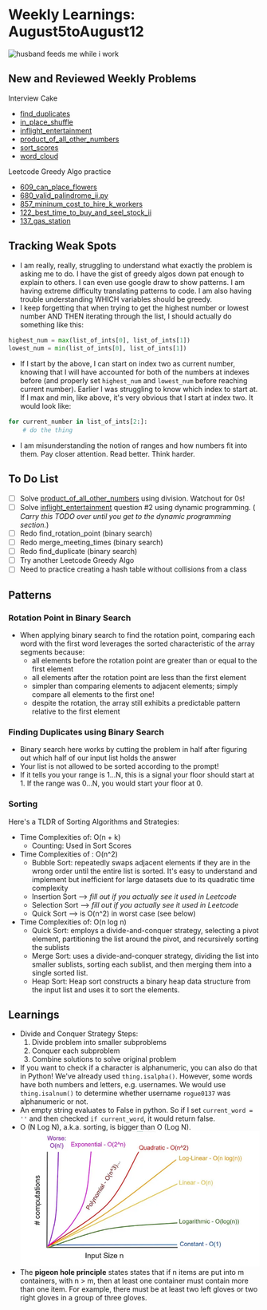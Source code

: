 # Weekly Learnings: August5toAugust12

![husband feeds me while i work](https://media.giphy.com/media/L1R1tvI9svkIWwpVYr/giphy.gif?cid=790b7611aapmshy0toe5i2qtuyunfryjj3k4fvh9vn8g6we8&ep=v1_gifs_search&rid=giphy.gif&ct=g)

## New and Reviewed Weekly Problems
Interview Cake
- [find_duplicates](./find_duplicate.py)
- [in_place_shuffle](./in_place_shuffle.py)
- [inflight_entertainment](./inflight_entertainment.py)
- [product_of_all_other_numbers](./product_of_all_other_numbers.py)
- [sort_scores](./sort_scores.py)
- [word_cloud](./word_cloud.py)

Leetcode Greedy Algo practice
- [609_can_place_flowers](../../../leetcode_python/2024/easy/609_can_place_flowers.py)
- [680_valid_palindrome_ii.py](../../../leetcode_python/2024/easy/680_valid_palindrome_ii.py)
- [857_mininum_cost_to_hire_k_workers](../../../leetcode_python/2024/hard/857_minimum_cost_to_hire_k_workers.py)
- [122_best_time_to_buy_and_seel_stock_ii](../../../leetcode_python/2024/medium/122_best_time_to_buy_and_sell_stock.py)
- [137_gas_station](../../../leetcode_python/2024/medium/137_gas_station.py)

## Tracking Weak Spots
- I am really, really, struggling to understand what exactly the problem is asking me to do. I have the gist of greedy algos down pat enough to explain to others. I can even use google draw to show patterns. I am having extreme difficulty translating patterns to code. I am also having trouble understanding WHICH variables should be greedy. 
- I keep forgetting that when trying to get the highest number or lowest number AND THEN iterating through the list, I should actually do something like this:
```Python
highest_num = max(list_of_ints[0], list_of_ints[1])
lowest_num = min(list_of_ints[0], list_of_ints[1])
```
- If I start by the above, I can start on index two as current number, knowing that I will have accounted for both of the numbers at indexes before (and properly set `highest_num` and `lowest_num` before reaching current number). Earlier I was struggling to know which index to start at. If I max and min, like above, it's very obvious that I start at index two. It would look like:
```Python
for current_number in list_of_ints[2:]:
    # do the thing
```
- I am misunderstanding the notion of ranges and how numbers fit into them. Pay closer attention. Read better. Think harder. 

## To Do List
- [ ] Solve [product_of_all_other_numbers](product_of_all_other_numbers.py) using division. Watchout for 0s!
- [ ] Solve [inflight_entertainment](inflight_entertainment.py) question #2 using dynamic programming. ( _Carry this TODO over until you get to the dynamic programming section._)
- [ ] Redo find_rotation_point (binary search)
- [ ] Redo merge_meeting_times (binary search)
- [ ] Redo find_duplicate (binary search)
- [ ] Try another Leetcode Greedy Algo
- [ ] Need to practice creating a hash table without collisions from a class

## Patterns

### Rotation Point in Binary Search
- When applying binary search to find the rotation point, comparing each word with the first word leverages the sorted characteristic of the array segments because:
  - all elements before the rotation point are greater than or equal to the first element
  - all elements after the rotation point are less than the first element
  - simpler than comparing elements to adjacent elements; simply compare all elements to the first one!
  - despite the rotation, the array still exhibits a predictable pattern relative to the first element


### Finding Duplicates using Binary Search
- Binary search here works by cutting the problem in half after figuring out which half of our input list holds the answer
- Your list is not allowed to be sorted according to the prompt!
- If it tells you your range is 1...N, this is a signal your floor should start at 1. If the range was 0...N, you would start your floor at 0.

### Sorting

Here's a TLDR of Sorting Algorithms and Strategies:
- Time Complexities of: O(n + k)
    - Counting: Used in Sort Scores
-  Time Complexities of : O(n^2)
    - Bubble Sort: repeatedly swaps adjacent elements if they are in the wrong order until the entire list is sorted. It's easy to understand and implement but inefficient for large datasets due to its quadratic time complexity
    - Insertion Sort --> _fill out if you actually see it used in Leetcode_
    - Selection Sort --> _fill out if you actually see it used in Leetcode_
    - Quick Sort --> is O(n^2) in worst case (see below)
- Time Complexities of: O(n log n)
    - Quick Sort: employs a divide-and-conquer strategy, selecting a pivot element, partitioning the list around the pivot, and recursively sorting the sublists
    - Merge Sort: uses a divide-and-conquer strategy, dividing the list into smaller sublists, sorting each sublist, and then merging them into a single sorted list.
    - Heap Sort: Heap sort constructs a binary heap data structure from the input list and uses it to sort the elements.


## Learnings
- Divide and Conquer Strategy Steps:
    1. Divide problem into smaller subproblems
    2. Conquer each subproblem
    3. Combine solutions to solve original problem
- If you want to check if a character is alphanumeric, you can also do that in Python! We've already used `thing.isalpha()`. However, some words have both numbers and letters, e.g. usernames. We would use `thing.isalnum()` to determine whether username `rogue0137` was alphanumeric or not.
- An empty string evaluates to False in python. So if I set `current_word = ''` and then checked `if current_word`, it would return false. 
- O (N Log N), a.k.a. sorting, is bigger than O (Log N).
![Big0](BigO.webp)
- The **pigeon hole principle** states states that if n items are put into m containers, with n > m, then at least one container must contain more than one item. For example, there must be at least two left gloves or two right gloves in a group of three gloves.
